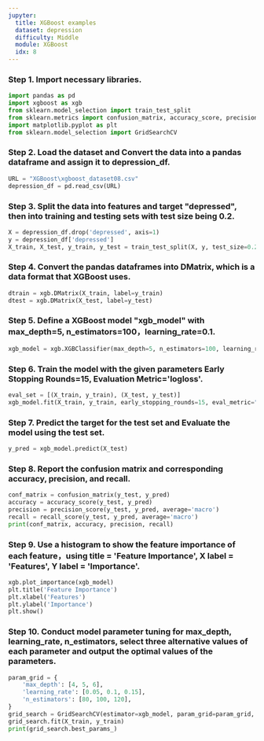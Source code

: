 ```yaml
---
jupyter:
  title: XGBoost examples
  dataset: depression
  difficulty: Middle
  module: XGBoost
  idx: 8
---
```


### Step 1. Import necessary libraries.
```python
import pandas as pd
import xgboost as xgb
from sklearn.model_selection import train_test_split
from sklearn.metrics import confusion_matrix, accuracy_score, precision_score, recall_score
import matplotlib.pyplot as plt
from sklearn.model_selection import GridSearchCV
```
### Step 2. Load the dataset and Convert the data into a pandas dataframe and assign it to depression_df.
```python
URL = "XGBoost\xgboost_dataset08.csv"
depression_df = pd.read_csv(URL)
```
### Step 3. Split the data into features and target "depressed", then into training and testing sets with test size being 0.2.
```python
X = depression_df.drop('depressed', axis=1)
y = depression_df['depressed']
X_train, X_test, y_train, y_test = train_test_split(X, y, test_size=0.2, random_state=42)
```
### Step 4. Convert the pandas dataframes into DMatrix, which is a data format that XGBoost uses.
```python
dtrain = xgb.DMatrix(X_train, label=y_train)
dtest = xgb.DMatrix(X_test, label=y_test)
```
### Step 5. Define a XGBoost model "xgb_model" with max_depth=5, n_estimators=100，learning_rate=0.1.
```python
xgb_model = xgb.XGBClassifier(max_depth=5, n_estimators=100, learning_rate=0.1)
```
### Step 6. Train the model with the given parameters Early Stopping Rounds=15, Evaluation Metric='logloss'.
```python
eval_set = [(X_train, y_train), (X_test, y_test)]
xgb_model.fit(X_train, y_train, early_stopping_rounds=15, eval_metric="logloss", eval_set=eval_set, verbose=True)
```
### Step 7. Predict the target for the test set and Evaluate the model using the test set.
```python
y_pred = xgb_model.predict(X_test)
```
### Step 8. Report the confusion matrix and corresponding accuracy, precision, and recall.
```python
conf_matrix = confusion_matrix(y_test, y_pred)
accuracy = accuracy_score(y_test, y_pred)
precision = precision_score(y_test, y_pred, average='macro')
recall = recall_score(y_test, y_pred, average='macro')
print(conf_matrix, accuracy, precision, recall)
```
### Step 9. Use a histogram to show the feature importance of each feature，using title = 'Feature Importance', X label = 'Features', Y label = 'Importance'.
```python
xgb.plot_importance(xgb_model)
plt.title('Feature Importance')
plt.xlabel('Features')
plt.ylabel('Importance')
plt.show()
```
### Step 10. Conduct model parameter tuning for max_depth, learning_rate, n_estimators, select three alternative values of each parameter and output the optimal values of the parameters.
```python
param_grid = {
    'max_depth': [4, 5, 6],
    'learning_rate': [0.05, 0.1, 0.15],
    'n_estimators': [80, 100, 120],
}
grid_search = GridSearchCV(estimator=xgb_model, param_grid=param_grid, scoring='accuracy', cv=3, verbose=1)
grid_search.fit(X_train, y_train)
print(grid_search.best_params_)
```
